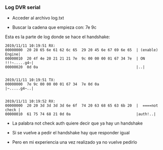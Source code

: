 ### Log DVR serial

* Acceder al archivo log.txt

* Buscar la cadena que empieza con: 7e 9c

Esta es la parte de log donde se hace el handshake:

```
2019/11/11 10:19:51 RX:
00000000  20 28 65 6e 61 62 6c 65  29 20 45 6e 67 69 6e 65  | (enable) Engine|
00000010  20 4f 4e 20 21 21 21 7e  9c 00 00 00 01 67 34 7e  | ON !!!~.....g4~|
00000020  0d 0a                                             |..|


2019/11/11 10:19:51 TX:
00000000  7e 9c 00 00 00 01 67 34  7e 0d 0a                 |~.....g4~..|


2019/11/11 10:19:52 RX:
00000000  20 20 3d 3d 3d 3d 6e 6f  74 20 63 68 65 63 6b 20  |  ====not check |
00000010  61 75 74 68 21 0d 0a                              |auth!..|
```

* La palabra not check auth quiere decir que ya hay un handshake

* Si se vuelve a pedir el handshake hay que responder igual

* Pero en mi experiencia una vez realizado ya no vuelve pedirlo


